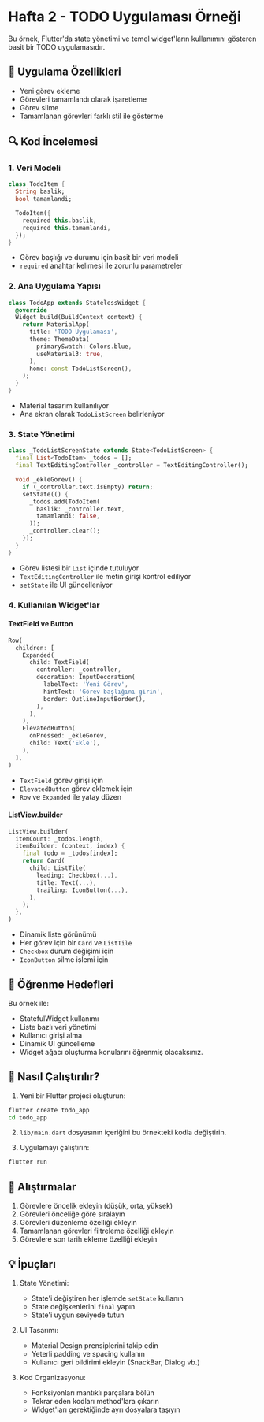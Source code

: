 # Hafta 2 - TODO Uygulaması Örneği

Bu örnek, Flutter'da state yönetimi ve temel widget'ların kullanımını gösteren basit bir TODO uygulamasıdır.

## 📱 Uygulama Özellikleri

- Yeni görev ekleme
- Görevleri tamamlandı olarak işaretleme
- Görev silme
- Tamamlanan görevleri farklı stil ile gösterme

## 🔍 Kod İncelemesi

### 1. Veri Modeli
```dart
class TodoItem {
  String baslik;
  bool tamamlandi;

  TodoItem({
    required this.baslik,
    required this.tamamlandi,
  });
}
```
- Görev başlığı ve durumu için basit bir veri modeli
- `required` anahtar kelimesi ile zorunlu parametreler

### 2. Ana Uygulama Yapısı
```dart
class TodoApp extends StatelessWidget {
  @override
  Widget build(BuildContext context) {
    return MaterialApp(
      title: 'TODO Uygulaması',
      theme: ThemeData(
        primarySwatch: Colors.blue,
        useMaterial3: true,
      ),
      home: const TodoListScreen(),
    );
  }
}
```
- Material tasarım kullanılıyor
- Ana ekran olarak `TodoListScreen` belirleniyor

### 3. State Yönetimi
```dart
class _TodoListScreenState extends State<TodoListScreen> {
  final List<TodoItem> _todos = [];
  final TextEditingController _controller = TextEditingController();

  void _ekleGorev() {
    if (_controller.text.isEmpty) return;
    setState(() {
      _todos.add(TodoItem(
        baslik: _controller.text,
        tamamlandi: false,
      ));
      _controller.clear();
    });
  }
}
```
- Görev listesi bir `List` içinde tutuluyor
- `TextEditingController` ile metin girişi kontrol ediliyor
- `setState` ile UI güncelleniyor

### 4. Kullanılan Widget'lar

#### TextField ve Button
```dart
Row(
  children: [
    Expanded(
      child: TextField(
        controller: _controller,
        decoration: InputDecoration(
          labelText: 'Yeni Görev',
          hintText: 'Görev başlığını girin',
          border: OutlineInputBorder(),
        ),
      ),
    ),
    ElevatedButton(
      onPressed: _ekleGorev,
      child: Text('Ekle'),
    ),
  ],
)
```
- `TextField` görev girişi için
- `ElevatedButton` görev eklemek için
- `Row` ve `Expanded` ile yatay düzen

#### ListView.builder
```dart
ListView.builder(
  itemCount: _todos.length,
  itemBuilder: (context, index) {
    final todo = _todos[index];
    return Card(
      child: ListTile(
        leading: Checkbox(...),
        title: Text(...),
        trailing: IconButton(...),
      ),
    );
  },
)
```
- Dinamik liste görünümü
- Her görev için bir `Card` ve `ListTile`
- `Checkbox` durum değişimi için
- `IconButton` silme işlemi için

## 🎯 Öğrenme Hedefleri

Bu örnek ile:
- StatefulWidget kullanımı
- Liste bazlı veri yönetimi
- Kullanıcı girişi alma
- Dinamik UI güncelleme
- Widget ağacı oluşturma
konularını öğrenmiş olacaksınız.

## 🔄 Nasıl Çalıştırılır?

1. Yeni bir Flutter projesi oluşturun:
```bash
flutter create todo_app
cd todo_app
```

2. `lib/main.dart` dosyasının içeriğini bu örnekteki kodla değiştirin.

3. Uygulamayı çalıştırın:
```bash
flutter run
```

## 📝 Alıştırmalar

1. Görevlere öncelik ekleyin (düşük, orta, yüksek)
2. Görevleri önceliğe göre sıralayın
3. Görevleri düzenleme özelliği ekleyin
4. Tamamlanan görevleri filtreleme özelliği ekleyin
5. Görevlere son tarih ekleme özelliği ekleyin

## 💡 İpuçları

1. State Yönetimi:
   - State'i değiştiren her işlemde `setState` kullanın
   - State değişkenlerini `final` yapın
   - State'i uygun seviyede tutun

2. UI Tasarımı:
   - Material Design prensiplerini takip edin
   - Yeterli padding ve spacing kullanın
   - Kullanıcı geri bildirimi ekleyin (SnackBar, Dialog vb.)

3. Kod Organizasyonu:
   - Fonksiyonları mantıklı parçalara bölün
   - Tekrar eden kodları method'lara çıkarın
   - Widget'ları gerektiğinde ayrı dosyalara taşıyın 